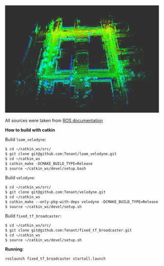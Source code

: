 ![Screenshot](/map.png)

All sources were taken from [ROS documentation](http://docs.ros.org/indigo/api/loam_velodyne/html/files.html)



**How to build with catkin**

Build `loam_velodyne`:

```
$ cd ~/catkin_ws/src/
$ git clone git@github.com:Tenant/loam_velodyne.git
$ cd ~/catkin_ws
$ catkin_make -DCMAKE_BUILD_TYPE=Release 
$ source ~/catkin_ws/devel/setup.bash
```

Build `velodyne`:

```basj
$ cd ~/catkin_ws/src/
$ git clone git@github.com:Tenant/velodyne.git
$ cd ~/catkin_ws
$ catkin_make --only-pkg-with-deps velodyne -DCMAKE_BUILD_TYPE=Release
$ source ~/catkin_ws/devel/setup.sh
```

Build `fixed_tf_broadcaster`:

```
$ cd ~/catkin_ws/src/
$ git clone git@github.com:Tenant/fixed_tf_broadcaster.git
$ cd ~/catkin_ws
$ source ~/catkin_ws/devel/setup.sh
```



**Running**:

```
roslaunch fixed_tf_broadcaster startall.launch
```


